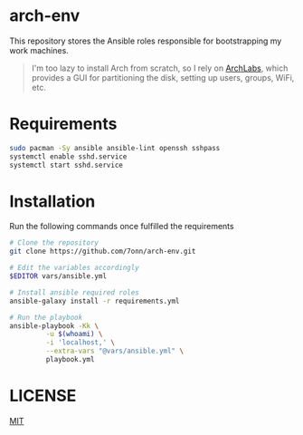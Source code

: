 # arch-env
This repository stores the Ansible roles responsible for bootstrapping my work machines.

> I'm too lazy to install Arch from scratch, so I rely on [ArchLabs](https://archlabslinux.com/), which provides a GUI for partitioning the disk, setting up users, groups, WiFi, etc.


# Requirements
```bash
sudo pacman -Sy ansible ansible-lint openssh sshpass
systemctl enable sshd.service
systemctl start sshd.service
```

# Installation
Run the following commands once fulfilled the requirements
```bash
# Clone the repository
git clone https://github.com/7onn/arch-env.git

# Edit the variables accordingly
$EDITOR vars/ansible.yml

# Install ansible required roles
ansible-galaxy install -r requirements.yml

# Run the playbook
ansible-playbook -Kk \
		 -u $(whoami) \
		 -i 'localhost,' \
		 --extra-vars "@vars/ansible.yml" \
		 playbook.yml
```

# LICENSE

[MIT](./LICENSE)
